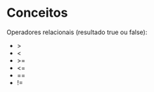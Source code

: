 # Conceitos
<p>Operadores relacionais (resultado true ou false):<ul>
<li>></li>
<li><</li>
<li>>=</li>
<li><=</li>
<li>==</li>
<li>!=</li>
</ul></p>
